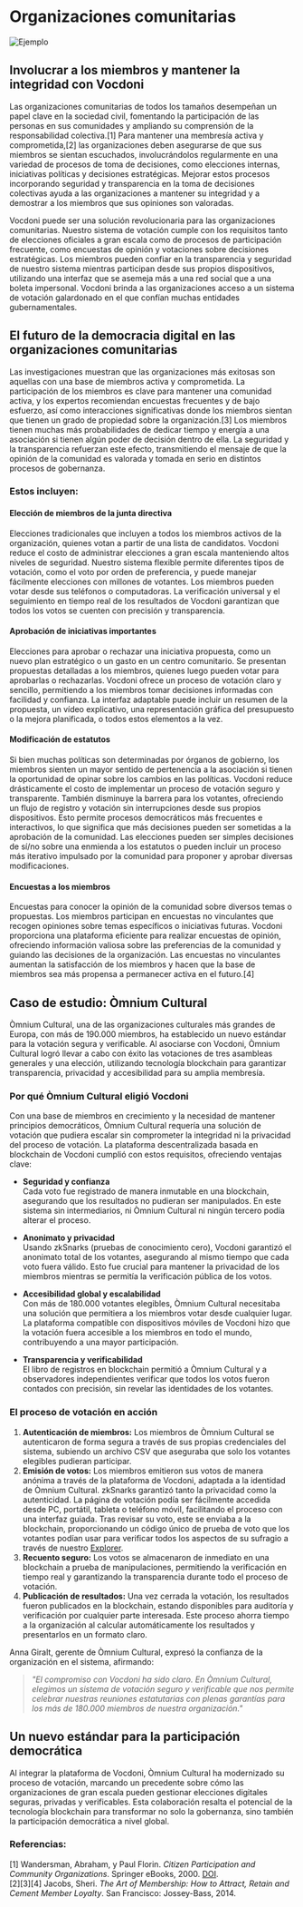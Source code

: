 # **Organizaciones comunitarias**

![Ejemplo](/assets/online-survey.avif)

## **Involucrar a los miembros y mantener la integridad con Vocdoni**

Las organizaciones comunitarias de todos los tamaños desempeñan un papel clave en la sociedad civil, fomentando la participación de las personas en sus comunidades y ampliando su comprensión de la responsabilidad colectiva.[1] Para mantener una membresía activa y comprometida,[2] las organizaciones deben asegurarse de que sus miembros se sientan escuchados, involucrándolos regularmente en una variedad de procesos de toma de decisiones, como elecciones internas, iniciativas políticas y decisiones estratégicas. Mejorar estos procesos incorporando seguridad y transparencia en la toma de decisiones colectivas ayuda a las organizaciones a mantener su integridad y a demostrar a los miembros que sus opiniones son valoradas.

Vocdoni puede ser una solución revolucionaria para las organizaciones comunitarias. Nuestro sistema de votación cumple con los requisitos tanto de elecciones oficiales a gran escala como de procesos de participación frecuente, como encuestas de opinión y votaciones sobre decisiones estratégicas. Los miembros pueden confiar en la transparencia y seguridad de nuestro sistema mientras participan desde sus propios dispositivos, utilizando una interfaz que se asemeja más a una red social que a una boleta impersonal. Vocdoni brinda a las organizaciones acceso a un sistema de votación galardonado en el que confían muchas entidades gubernamentales.

## **El futuro de la democracia digital en las organizaciones comunitarias**

Las investigaciones muestran que las organizaciones más exitosas son aquellas con una base de miembros activa y comprometida. La participación de los miembros es clave para mantener una comunidad activa, y los expertos recomiendan encuestas frecuentes y de bajo esfuerzo, así como interacciones significativas donde los miembros sientan que tienen un grado de propiedad sobre la organización.[3] Los miembros tienen muchas más probabilidades de dedicar tiempo y energía a una asociación si tienen algún poder de decisión dentro de ella. La seguridad y la transparencia refuerzan este efecto, transmitiendo el mensaje de que la opinión de la comunidad es valorada y tomada en serio en distintos procesos de gobernanza.

### **Estos incluyen:**

#### **Elección de miembros de la junta directiva**

Elecciones tradicionales que incluyen a todos los miembros activos de la organización, quienes votan a partir de una lista de candidatos. Vocdoni reduce el costo de administrar elecciones a gran escala manteniendo altos niveles de seguridad. Nuestro sistema flexible permite diferentes tipos de votación, como el voto por orden de preferencia, y puede manejar fácilmente elecciones con millones de votantes. Los miembros pueden votar desde sus teléfonos o computadoras. La verificación universal y el seguimiento en tiempo real de los resultados de Vocdoni garantizan que todos los votos se cuenten con precisión y transparencia.

#### **Aprobación de iniciativas importantes**

Elecciones para aprobar o rechazar una iniciativa propuesta, como un nuevo plan estratégico o un gasto en un centro comunitario. Se presentan propuestas detalladas a los miembros, quienes luego pueden votar para aprobarlas o rechazarlas. Vocdoni ofrece un proceso de votación claro y sencillo, permitiendo a los miembros tomar decisiones informadas con facilidad y confianza. La interfaz adaptable puede incluir un resumen de la propuesta, un vídeo explicativo, una representación gráfica del presupuesto o la mejora planificada, o todos estos elementos a la vez.

#### **Modificación de estatutos**

Si bien muchas políticas son determinadas por órganos de gobierno, los miembros sienten un mayor sentido de pertenencia a la asociación si tienen la oportunidad de opinar sobre los cambios en las políticas. Vocdoni reduce drásticamente el costo de implementar un proceso de votación seguro y transparente. También disminuye la barrera para los votantes, ofreciendo un flujo de registro y votación sin interrupciones desde sus propios dispositivos. Esto permite procesos democráticos más frecuentes e interactivos, lo que significa que más decisiones pueden ser sometidas a la aprobación de la comunidad. Las elecciones pueden ser simples decisiones de sí/no sobre una enmienda a los estatutos o pueden incluir un proceso más iterativo impulsado por la comunidad para proponer y aprobar diversas modificaciones.

#### **Encuestas a los miembros**

Encuestas para conocer la opinión de la comunidad sobre diversos temas o propuestas. Los miembros participan en encuestas no vinculantes que recogen opiniones sobre temas específicos o iniciativas futuras. Vocdoni proporciona una plataforma eficiente para realizar encuestas de opinión, ofreciendo información valiosa sobre las preferencias de la comunidad y guiando las decisiones de la organización. Las encuestas no vinculantes aumentan la satisfacción de los miembros y hacen que la base de miembros sea más propensa a permanecer activa en el futuro.[4]

## **Caso de estudio: Òmnium Cultural**

Òmnium Cultural, una de las organizaciones culturales más grandes de Europa, con más de 190.000 miembros, ha establecido un nuevo estándar para la votación segura y verificable. Al asociarse con Vocdoni, Òmnium Cultural logró llevar a cabo con éxito las votaciones de tres asambleas generales y una elección, utilizando tecnología blockchain para garantizar transparencia, privacidad y accesibilidad para su amplia membresía.

### **Por qué Òmnium Cultural eligió Vocdoni**

Con una base de miembros en crecimiento y la necesidad de mantener principios democráticos, Òmnium Cultural requería una solución de votación que pudiera escalar sin comprometer la integridad ni la privacidad del proceso de votación. La plataforma descentralizada basada en blockchain de Vocdoni cumplió con estos requisitos, ofreciendo ventajas clave:

- **Seguridad y confianza**  
  Cada voto fue registrado de manera inmutable en una blockchain, asegurando que los resultados no pudieran ser manipulados. En este sistema sin intermediarios, ni Òmnium Cultural ni ningún tercero podía alterar el proceso.

- **Anonimato y privacidad**  
  Usando zkSnarks (pruebas de conocimiento cero), Vocdoni garantizó el anonimato total de los votantes, asegurando al mismo tiempo que cada voto fuera válido. Esto fue crucial para mantener la privacidad de los miembros mientras se permitía la verificación pública de los votos.

- **Accesibilidad global y escalabilidad**  
  Con más de 180.000 votantes elegibles, Òmnium Cultural necesitaba una solución que permitiera a los miembros votar desde cualquier lugar. La plataforma compatible con dispositivos móviles de Vocdoni hizo que la votación fuera accesible a los miembros en todo el mundo, contribuyendo a una mayor participación.

- **Transparencia y verificabilidad**  
  El libro de registros en blockchain permitió a Òmnium Cultural y a observadores independientes verificar que todos los votos fueron contados con precisión, sin revelar las identidades de los votantes.

### **El proceso de votación en acción**

1. **Autenticación de miembros:** Los miembros de Òmnium Cultural se autenticaron de forma segura a través de sus propias credenciales del sistema, subiendo un archivo CSV que aseguraba que solo los votantes elegibles pudieran participar.
2. **Emisión de votos:** Los miembros emitieron sus votos de manera anónima a través de la plataforma de Vocdoni, adaptada a la identidad de Òmnium Cultural. zkSnarks garantizó tanto la privacidad como la autenticidad. La página de votación podía ser fácilmente accedida desde PC, portátil, tableta o teléfono móvil, facilitando el proceso con una interfaz guiada. Tras revisar su voto, este se enviaba a la blockchain, proporcionando un código único de prueba de voto que los votantes podían usar para verificar todos los aspectos de su sufragio a través de nuestro [Explorer](https://explorer.vote).
3. **Recuento seguro:** Los votos se almacenaron de inmediato en una blockchain a prueba de manipulaciones, permitiendo la verificación en tiempo real y garantizando la transparencia durante todo el proceso de votación.
4. **Publicación de resultados:** Una vez cerrada la votación, los resultados fueron publicados en la blockchain, estando disponibles para auditoría y verificación por cualquier parte interesada. Este proceso ahorra tiempo a la organización al calcular automáticamente los resultados y presentarlos en un formato claro.

Anna Giralt, gerente de Òmnium Cultural, expresó la confianza de la organización en el sistema, afirmando:

> _"El compromiso con Vocdoni ha sido claro. En Òmnium Cultural, elegimos un sistema de votación seguro y verificable que nos permite celebrar nuestras reuniones estatutarias con plenas garantías para los más de 180.000 miembros de nuestra organización."_

## **Un nuevo estándar para la participación democrática**

Al integrar la plataforma de Vocdoni, Òmnium Cultural ha modernizado su proceso de votación, marcando un precedente sobre cómo las organizaciones de gran escala pueden gestionar elecciones digitales seguras, privadas y verificables. Esta colaboración resalta el potencial de la tecnología blockchain para transformar no solo la gobernanza, sino también la participación democrática a nivel global.

### **Referencias:**

[1] Wandersman, Abraham, y Paul Florin. _Citizen Participation and Community Organizations_. Springer eBooks, 2000. [DOI](https://doi.org/10.1007/978-1-4615-4193-6_11).  
[2][3][4] Jacobs, Sheri. _The Art of Membership: How to Attract, Retain and Cement Member Loyalty_. San Francisco: Jossey-Bass, 2014.
